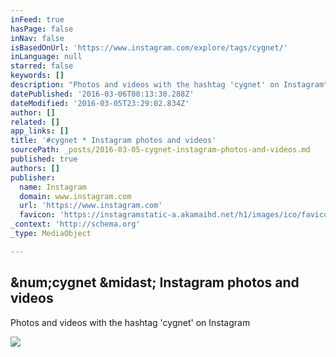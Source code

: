 ```yaml
---
inFeed: true
hasPage: false
inNav: false
isBasedOnUrl: 'https://www.instagram.com/explore/tags/cygnet/'
inLanguage: null
starred: false
keywords: []
description: "Photos and videos with the hashtag 'cygnet' on Instagram"
datePublished: '2016-03-06T00:13:30.288Z'
dateModified: '2016-03-05T23:29:02.834Z'
author: []
related: []
app_links: []
title: '#cygnet * Instagram photos and videos'
sourcePath: _posts/2016-03-05-cygnet-instagram-photos-and-videos.md
published: true
authors: []
publisher:
  name: Instagram
  domain: www.instagram.com
  url: 'https://www.instagram.com'
  favicon: 'https://instagramstatic-a.akamaihd.net/h1/images/ico/favicon.ico/7cdab0872b15.ico'
_context: 'http://schema.org'
_type: MediaObject

---
```

<article style=""><h1>&amp;num;cygnet &amp;midast; Instagram photos and videos</h1><p>Photos and videos with the hashtag 'cygnet' on Instagram</p></article>

![](https://the-grid-user-content.s3-us-west-2.amazonaws.com/8c511c37-a636-47e9-a71d-4c6551dfaa2f.png)